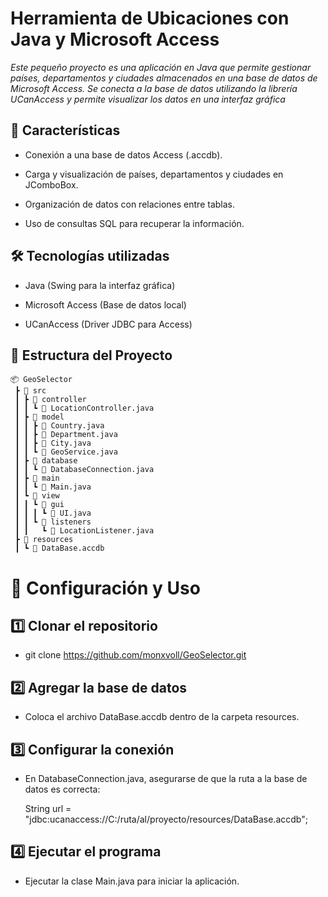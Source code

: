 
# Herramienta de Ubicaciones con Java y Microsoft Access

*Este pequeño proyecto es una aplicación en Java que permite gestionar países, departamentos y ciudades almacenados en una base de datos de Microsoft Access. Se conecta a la base de datos utilizando la librería UCanAccess y permite visualizar los datos en una interfaz gráfica*

## 🚀 Características

- Conexión a una base de datos Access (.accdb).

- Carga y visualización de países, departamentos y ciudades en JComboBox.

- Organización de datos con relaciones entre tablas.

- Uso de consultas SQL para recuperar la información.

## 🛠️ Tecnologías utilizadas

- Java (Swing para la interfaz gráfica)

- Microsoft Access (Base de datos local)

- UCanAccess (Driver JDBC para Access)

## 📂 Estructura del Proyecto
```
📦 GeoSelector
 ┣ 📂 src
 ┃ ┣ 📂 controller
 ┃ ┃ ┗ 📜 LocationController.java
 ┃ ┣ 📂 model
 ┃ ┃ ┣ 📜 Country.java
 ┃ ┃ ┣ 📜 Department.java
 ┃ ┃ ┣ 📜 City.java
 ┃ ┃ ┗ 📜 GeoService.java 
 ┃ ┣ 📂 database
 ┃ ┃ ┗ 📜 DatabaseConnection.java
 ┃ ┣ 📂 main
 ┃ ┃ ┗ 📜 Main.java
 ┃ ┗ 📂 view
 ┃ ┃ ┗ 📂 gui
 ┃ ┃ ┃ ┗ 📜 UI.java
 ┃ ┃ ┗ 📂 listeners
 ┃ ┃   ┗ 📜 LocationListener.java
 ┣ 📂 resources
 ┃ ┗ 📜 DataBase.accdb
```
# 🔧 Configuración y Uso

## 1️⃣ Clonar el repositorio

- git clone https://github.com/monxvoll/GeoSelector.git

## 2️⃣ Agregar la base de datos

- Coloca el archivo DataBase.accdb dentro de la carpeta resources.

## 3️⃣ Configurar la conexión

- En DatabaseConnection.java, asegurarse de que la ruta a la base de datos es correcta:

  String url = "jdbc:ucanaccess://C:/ruta/al/proyecto/resources/DataBase.accdb";

## 4️⃣ Ejecutar el programa
 
- Ejecutar la clase Main.java para iniciar la aplicación.


